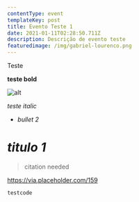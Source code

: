 ```yaml
---
contentType: event
templateKey: post
title: Evento Teste 1
date: 2021-01-11T02:28:50.711Z
description: Descrição de evento teste
featuredimage: /img/gabriel-lourenco.png
---
```

Teste



**teste bold**

![alt](/img/whatthefuck.png "Título de imagem")

*teste italic*

* *bullet 2*



# *titulo 1*



> citation needed

<https://via.placeholder.com/159>

`testcode`